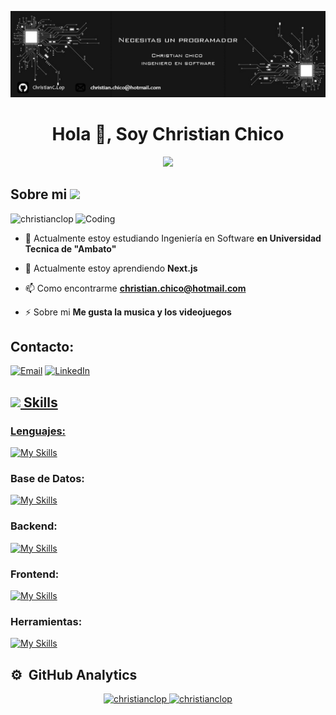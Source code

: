 [![MasterHead](Baner.png)](Baner.png)
<h1 align="center">Hola 👋, Soy Christian Chico</h1>
<p align="center">
  <a href="https://git.io/typing-svg"><img src="https://readme-typing-svg.demolab.com?font=Time+New+Roman&color=2f07d1&size=25&center=true&vCenter=true&width=600&height=100&lines=Soy+Ingeniero+en+Software;Programador+Junior;Programador+full+stack;Desarrollador+Web"></a>
</p>

## **Sobre mi** <picture><img src = "https://cdn.hashnode.com/res/hashnode/image/upload/v1709470801641/e9136368-41c7-433c-aa6f-89ca17b175bf.gif?w=256&h=256&fit=crop&crop=entropy&auto=format,compress&gif-q=60&format=webm" width = 50px></picture>
<img align="right" alt="Coding" width="400" src="https://cdna.artstation.com/p/assets/images/images/028/102/058/original/pixel-jeff-matrix-s.gif?1593487263">

<p align="left"> <img src="https://komarev.com/ghpvc/?username=christianclop&label=Profile%20views&color=0e75b6&style=flat" alt="christianclop" /> </p>

- 🔭 Actualmente estoy estudiando Ingeniería en Software **en Universidad Tecnica de "Ambato"**

- 🌱 Actualmente estoy aprendiendo **Next.js**

- 📫 Como encontrarme **christian.chico@hotmail.com**

- ⚡ Sobre mi **Me gusta la musica y los videojuegos**

## Contacto:
<a href="mailto:christian.chico@hotmail.com"><img alt="Email" src="https://img.shields.io/badge/Microsoft_Outlook-christian.chico@hotmail.com-blue?style=flat-square&logo=microsoft-outlook&logoColor=white"></a>
<a href="https://linkedin.com/in/christian-chico-lópez-708601309"><img alt="LinkedIn" src="https://img.shields.io/badge/LinkedIn-Christian_Chico_López-0077B5?style=flat-square&logo=linkedin&logoColor=white">


## <img src="https://media2.giphy.com/media/QssGEmpkyEOhBCb7e1/giphy.gif?cid=ecf05e47a0n3gi1bfqntqmob8g9aid1oyj2wr3ds3mg700bl&rid=giphy.gif" width ="25"><b> Skills</b>

### Lenguajes:
[![My Skills](https://skillicons.dev/icons?i=js,php,typescript)](https://skillicons.dev)
   
### Base de Datos:
[![My Skills](https://skillicons.dev/icons?i=mysql,postgresql)](https://skillicons.dev)
   
### Backend:
[![My Skills](https://skillicons.dev/icons?i=express,nodejs,nestjs,firebase)](https://skillicons.dev)

### Frontend:
[![My Skills](https://skillicons.dev/icons?i=html,css,tailwindcss,react,nextjs)](https://skillicons.dev)
   
### Herramientas:
[![My Skills](https://skillicons.dev/icons?i=figma,postman)](https://skillicons.dev)

## ⚙️ &nbsp;GitHub Analytics

<p align="center">
  <a href="https://github.com/ChristianCLop">
    <img height="180em" src="https://github-readme-stats.vercel.app/api/top-langs?username=christianclop&show_icons=true&locale=en&layout=compact" alt="christianclop"/>
    <img height="180em" src="https://github-readme-stats.vercel.app/api?username=christianclop&show_icons=true&locale=en" alt="christianclop"/>
  </a>
</p>
